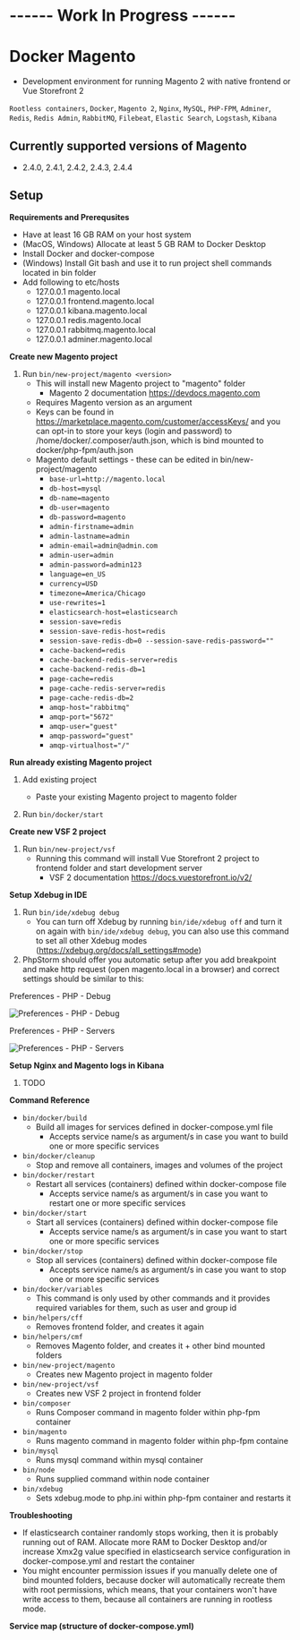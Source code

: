 # ------ Work In Progress ------

# Docker Magento
- Development environment for running Magento 2 with native frontend or Vue Storefront 2

```Rootless containers```,
```Docker```,
```Magento 2```,
```Nginx```,
```MySQL```,
```PHP-FPM```,
```Adminer```,
```Redis```,
```Redis Admin```,
```RabbitMQ```,
```Filebeat```,
```Elastic Search```,
```Logstash```,
```Kibana```

## Currently supported versions of Magento

- 2.4.0, 2.4.1, 2.4.2, 2.4.3, 2.4.4

## Setup

__Requirements and Prerequsites__

- Have at least 16 GB RAM on your host system
- (MacOS, Windows) Allocate at least 5 GB RAM to Docker Desktop
- Install Docker and docker-compose
- (Windows) Install Git bash and use it to run project shell commands located in bin folder
- Add following to etc/hosts
	- 127.0.0.1	magento.local
	- 127.0.0.1 frontend.magento.local
	- 127.0.0.1	kibana.magento.local
	- 127.0.0.1	redis.magento.local
	- 127.0.0.1	rabbitmq.magento.local
	- 127.0.0.1	adminer.magento.local

__Create new Magento project__

1) Run ```bin/new-project/magento <version>```
	- This will install new Magento project to "magento" folder
		- Magento 2 documentation https://devdocs.magento.com
	- Requires Magento version as an argument
	- Keys can be found in https://marketplace.magento.com/customer/accessKeys/ and you can opt-in to store your keys (login and password) to /home/docker/.composer/auth.json, which is bind mounted to docker/php-fpm/auth.json
	- Magento default settings - these can be edited in bin/new-project/magento
		- ```base-url=http://magento.local```
		- ```db-host=mysql```
		- ```db-name=magento```
		- ```db-user=magento```
		- ```db-password=magento```
		- ```admin-firstname=admin```
		- ```admin-lastname=admin```
		- ```admin-email=admin@admin.com```
		- ```admin-user=admin```
		- ```admin-password=admin123```
		- ```language=en_US```
		- ```currency=USD```
		- ```timezone=America/Chicago```
		- ```use-rewrites=1```
		- ```elasticsearch-host=elasticsearch```
		- ```session-save=redis```
		- ```session-save-redis-host=redis```
		- ```session-save-redis-db=0 --session-save-redis-password=""```
		- ```cache-backend=redis```
		- ```cache-backend-redis-server=redis```
		- ```cache-backend-redis-db=1```
		- ```page-cache=redis```
		- ```page-cache-redis-server=redis```
		- ```page-cache-redis-db=2```
		- ```amqp-host="rabbitmq"```
		- ```amqp-port="5672"```
		- ```amqp-user="guest"```
		- ```amqp-password="guest"```
		- ```amqp-virtualhost="/"```

__Run already existing Magento project__

1) Add existing project
	- Paste your existing Magento project to magento folder  

2) Run ```bin/docker/start```

__Create new VSF 2 project__

1) Run ```bin/new-project/vsf```
	- Running this command will install Vue Storefront 2 project to frontend folder and start development server
		- VSF 2 documentation https://docs.vuestorefront.io/v2/

__Setup Xdebug in IDE__

1) Run ```bin/ide/xdebug debug```
	- You can turn off Xdebug by running ```bin/ide/xdebug off``` and turn it on again with ```bin/ide/xdebug debug```, you can also use this command to set all other Xdebug modes (https://xdebug.org/docs/all_settings#mode)  
2) PhpStorm should offer you automatic setup after you add breakpoint and make http request (open magento.local in a browser) and correct settings should be similar to this:

Preferences - PHP - Debug

![Preferences - PHP - Debug](https://i.ibb.co/BZJ4hjz/phpstorm-2.jpg "Preferences - PHP - Debug")

Preferences - PHP - Servers

![Preferences - PHP - Servers](https://i.ibb.co/GVqfVs5/phpstorm.jpg "Preferences - PHP - Servers")

__Setup Nginx and Magento logs in Kibana__

1) TODO

__Command Reference__
- ``` bin/docker/build ```
	- Build all images for services defined in docker-compose.yml file 
		- Accepts service name/s as argument/s in case you want to build one or more specific services
- ``` bin/docker/cleanup ```
	- Stop and remove all containers, images and volumes of the project
- ``` bin/docker/restart ```
	- Restart all services (containers) defined within docker-compose file
		- Accepts service name/s as argument/s in case you want to restart one or more specific services
- ``` bin/docker/start ```	
	- Start all services (containers) defined within docker-compose file
		- Accepts service name/s as argument/s in case you want to start one or more specific services
- ``` bin/docker/stop ```	
	- Stop all services (containers) defined within docker-compose file
		- Accepts service name/s as argument/s in case you want to stop one or more specific services
- ``` bin/docker/variables ```
	- This command is only used by other commands and it provides required variables for them, such as user and group id
- ``` bin/helpers/cff ```
	- Removes frontend folder, and creates it again
- ``` bin/helpers/cmf ```
	- Removes Magento folder, and creates it + other bind mounted folders
- ``` bin/new-project/magento ```
	- Creates new Magento project in magento folder
- ``` bin/new-project/vsf ```
	- Creates new VSF 2 project in frontend folder
- ``` bin/composer ```
	- Runs Composer command in magento folder within php-fpm container
- ``` bin/magento ```
	- Runs magento command in magento folder within php-fpm containe
- ``` bin/mysql ```
	- Runs mysql command within mysql container
- ``` bin/node ```
	- Runs supplied command within node container
- ``` bin/xdebug ```
	- Sets xdebug.mode to php.ini within php-fpm container and restarts it

__Troubleshooting__

- If elasticsearch container randomly stops working, then it is probably running out of RAM. Allocate more RAM to Docker Desktop and/or increase Xmx2g value specified in elasticsearch service configuration in docker-compose.yml and restart the container
- You might encounter permission issues if you manually delete one of bind mounted folders, because docker will automatically recreate them with root permissions, which means, that your containers won't have write access to them, because all containers are running in rootless mode.

__Service map (structure of docker-compose.yml)__
